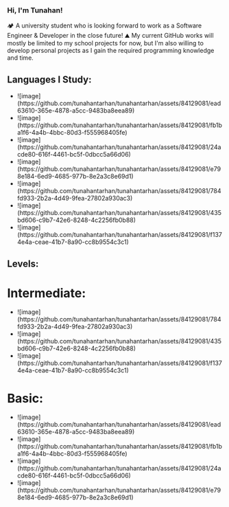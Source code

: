 ### Hi, I'm Tunahan!

🏕️ A university student who is looking forward to work as a Software Engineer & Developer in the close future!
⛰️ My current GitHub works will mostly be limited to my school projects for now, but I'm also willing to develop personal projects as I gain the required programming knowledge and time.

## Languages I Study:
<ul>
  <li>![image](https://github.com/tunahantarhan/tunahantarhan/assets/84129081/ead63610-365e-4878-a5cc-9483ba8eea89)</li>
  <li>![image](https://github.com/tunahantarhan/tunahantarhan/assets/84129081/fb1ba1f6-4a4b-4bbc-80d3-f555968405fe)</li>
  <li>![image](https://github.com/tunahantarhan/tunahantarhan/assets/84129081/24acde80-616f-4461-bc5f-0dbcc5a66d06)</li>
  <li>![image](https://github.com/tunahantarhan/tunahantarhan/assets/84129081/e798e184-6ed9-4685-977b-8e2a3c8e69d1)</li>
  <li>![image](https://github.com/tunahantarhan/tunahantarhan/assets/84129081/784fd933-2b2a-4d49-9fea-27802a930ac3)</li>
  <li>![image](https://github.com/tunahantarhan/tunahantarhan/assets/84129081/435bd606-c9b7-42e6-8248-4c2256fb0b88)</li>
  <li>![image](https://github.com/tunahantarhan/tunahantarhan/assets/84129081/f1374e4a-ceae-41b7-8a90-cc8b9554c3c1)</li>
</ul>

## Levels:
# Intermediate:
<ul>
  <li>![image](https://github.com/tunahantarhan/tunahantarhan/assets/84129081/784fd933-2b2a-4d49-9fea-27802a930ac3)</li>
  <li>![image](https://github.com/tunahantarhan/tunahantarhan/assets/84129081/435bd606-c9b7-42e6-8248-4c2256fb0b88)</li>
  <li>![image](https://github.com/tunahantarhan/tunahantarhan/assets/84129081/f1374e4a-ceae-41b7-8a90-cc8b9554c3c1)</li>
</ul>

# Basic:
<ul>
  <li>![image](https://github.com/tunahantarhan/tunahantarhan/assets/84129081/ead63610-365e-4878-a5cc-9483ba8eea89)</li>
  <li>![image](https://github.com/tunahantarhan/tunahantarhan/assets/84129081/fb1ba1f6-4a4b-4bbc-80d3-f555968405fe)</li>
  <li>![image](https://github.com/tunahantarhan/tunahantarhan/assets/84129081/24acde80-616f-4461-bc5f-0dbcc5a66d06)</li>
  <li>![image](https://github.com/tunahantarhan/tunahantarhan/assets/84129081/e798e184-6ed9-4685-977b-8e2a3c8e69d1)</li>
</ul>

<!--
**tunahantarhan/tunahantarhan** is a ✨ _special_ ✨ repository because its `README.md` (this file) appears on your GitHub profile.

Here are some ideas to get you started:

- 🔭 I’m currently working on ...
- 🌱 I’m currently learning ...
- 👯 I’m looking to collaborate on ...
- 🤔 I’m looking for help with ...
- 💬 Ask me about ...
- 📫 How to reach me: ...
- 😄 Pronouns: ...
- ⚡ Fun fact: ...
-->
